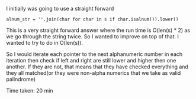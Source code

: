 I initially was going to use a straight forward 
```
alnum_str = ''.join(char for char in s if char.isalnum()).lower()
```

This is a very straight forward answer where the run time is O(len(s) * 2) as we go through the string twice. So I wanted to improve on top of that. I wanted to try to do in O(len(s)). 

So I would iterate each pointer to the next alphanumeric number in each iteration then check if left and right are still lower and higher then one another. If they are not, that means that they have checked everything and they all matched(or they were non-alpha numerics that we take as valid palindrome)

Time taken: 20 min